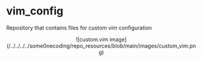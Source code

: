 # vim_config

Repository that contains files for custom vim configuration
<center>
  ![custom.vim image](/../../../../some0necoding/repo_resources/blob/main/images/custom_vim.png)
</center>
